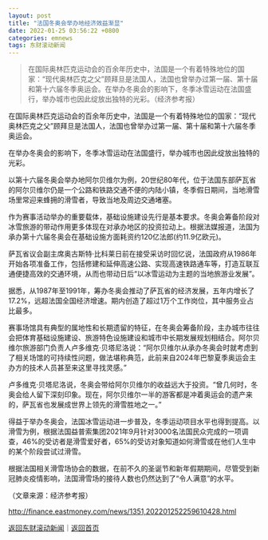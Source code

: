 ```yaml
---
layout: post
title: "法国冬奥会举办地经济效益渐显"
date: 2022-01-25 03:56:22 +0800
categories: emnews
tags: 东财滚动新闻
---
```

> 在国际奥林匹克运动会的百余年历史中，法国是一个有着特殊地位的国家：“现代奥林匹克之父”顾拜旦是法国人，法国也曾举办过第一届、第十届和第十六届冬季奥运会。在举办冬奥会的影响下，冬季冰雪运动在法国盛行，举办城市也因此绽放出独特的光彩。（经济参考报）

<p>在国际奥林匹克运动会的百余年历史中，法国是一个有着特殊地位的国家：“现代奥林匹克之父”顾拜旦是法国人，法国也曾举办过第一届、第十届和第十六届冬季奥运会。</p><p>在举办冬奥会的影响下，冬季冰雪运动在法国盛行，举办城市也因此绽放出独特的光彩。</p><p>以第十六届冬奥会举办地阿尔贝维尔为例，20世纪80年代，位于法国东部萨瓦省的阿尔贝维尔仍是一个公路和铁路交通不便的内陆小镇，冬季假日期间，当地滑雪场里常迎来蜂拥的滑雪者，导致当地及周边交通堵塞。</p><p>作为赛事活动举办的重要载体，基础设施建设先行是基本要求。冬奥会筹备阶段对冰雪旅游的带动作用更多体现在对承办地区的投资拉动上。根据法媒报道，法国为承办第十六届冬奥会在基础设施方面耗资约120亿法郎(约11.9亿欧元)。</p><p>萨瓦省议会副主席奥古斯特·比科莱日前在接受采访时回忆说，法国政府从1986年开始各项准备工作，包括修建和延伸高速公路、实现高速铁路通车等，打造互联互通便捷高效的交通环境，从而也带动日后“以冰雪运动为主题的当地旅游业发展”。</p><p>据悉，从1987年至1991年，筹办冬奥会推动了萨瓦省的经济发展，五年内增长了17.2%，远超法国全国经济增速。期内创造了超过1万个工作岗位，其中服务业占比最多。</p><p>赛事场馆具有典型的属地性和长期遗留的特征，在冬奥会筹备阶段，主办城市往往会把体育基础设施建设、旅游特色设施建设和城市中长期发展规划相结合。阿尔贝维尔旅游部门负责人卢多维克·贝塔尼洛说：“阿尔贝维尔从承办冬奥会时就考虑到了相关场馆的可持续性问题，做法堪称典范，此前来自2024年巴黎夏季奥运会主办方的技术人员甚至来这里寻找灵感。”</p><p>卢多维克·贝塔尼洛说，冬奥会带给阿尔贝维尔的收益远大于投资。“曾几何时，冬奥会给人留下深刻印象。现在，阿尔贝维尔一半的游客都是冲着奥运会的遗产来的，萨瓦省也发展成世界上领先的滑雪胜地之一。”</p><p>得益于举办冬奥会，法国冰雪运动进一步普及，冬季运动项目水平也得到提高。以滑雪为例，根据法国益普索集团2021年9月针对3000名法国民众完成的一项调查，46%的受访者是滑雪爱好者，65%的受访对象知道如何滑雪或在他们人生中的某个阶段尝试过滑雪。</p><p>根据法国相关滑雪场协会的数据，在前不久的圣诞节和新年假期期间，尽管受到新冠肺炎疫情影响，法国滑雪场的接待人数也仍然达到了“令人满意”的水平。</p><p class="em_media">（文章来源：经济参考报）</p>

<http://finance.eastmoney.com/news/1351,202201252259610428.html>

[返回东财滚动新闻](//finews.withounder.com/emnews/)｜[返回首页](//finews.withounder.com/)